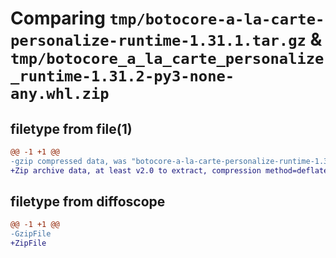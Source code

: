 # Comparing `tmp/botocore-a-la-carte-personalize-runtime-1.31.1.tar.gz` & `tmp/botocore_a_la_carte_personalize_runtime-1.31.2-py3-none-any.whl.zip`

## filetype from file(1)

```diff
@@ -1 +1 @@
-gzip compressed data, was "botocore-a-la-carte-personalize-runtime-1.31.1.tar", last modified: Sat Jul  8 01:42:33 2023, max compression
+Zip archive data, at least v2.0 to extract, compression method=deflate
```

## filetype from diffoscope

```diff
@@ -1 +1 @@
-GzipFile
+ZipFile
```

